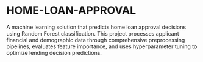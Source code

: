 # HOME-LOAN-APPROVAL
A machine learning solution that predicts home loan approval decisions using Random Forest classification. This project processes applicant financial and demographic data through comprehensive preprocessing pipelines, evaluates feature importance, and uses hyperparameter tuning to optimize lending decision predictions.

